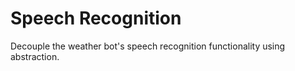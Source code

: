 # Speech Recognition

Decouple the weather bot's speech recognition functionality using abstraction.